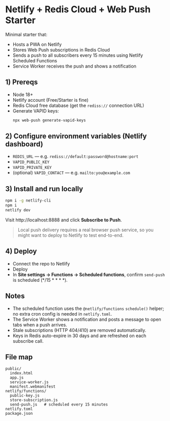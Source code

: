 # Netlify + Redis Cloud + Web Push Starter

Minimal starter that:
- Hosts a PWA on Netlify
- Stores Web Push subscriptions in Redis Cloud
- Sends a push to all subscribers every 15 minutes using Netlify Scheduled Functions
- Service Worker receives the push and shows a notification

## 1) Prereqs

- Node 18+
- Netlify account (Free/Starter is fine)
- Redis Cloud free database (get the `rediss://` connection URL)
- Generate VAPID keys:
  ```bash
  npx web-push generate-vapid-keys
  ```

## 2) Configure environment variables (Netlify dashboard)

- `REDIS_URL` — e.g. `rediss://default:password@hostname:port`
- `VAPID_PUBLIC_KEY`
- `VAPID_PRIVATE_KEY`
- (optional) `VAPID_CONTACT` — e.g. `mailto:you@example.com`

## 3) Install and run locally

```bash
npm i -g netlify-cli
npm i
netlify dev
```
Visit http://localhost:8888 and click **Subscribe to Push**.

> Local push delivery requires a real browser push service, so you might want to deploy to Netlify to test end-to-end.

## 4) Deploy

- Connect the repo to Netlify
- Deploy
- In **Site settings → Functions → Scheduled functions**, confirm `send-push` is scheduled (*/15 * * * *).

## Notes

- The scheduled function uses the `@netlify/functions` `schedule()` helper; no extra cron config is needed in `netlify.toml`.
- The Service Worker shows a notification and posts a message to open tabs when a push arrives.
- Stale subscriptions (HTTP 404/410) are removed automatically.
- Keys in Redis auto-expire in 30 days and are refreshed on each subscribe call.

## File map

```
public/
  index.html
  app.js
  service-worker.js
  manifest.webmanifest
netlify/functions/
  public-key.js
  store-subscription.js
  send-push.js   # scheduled every 15 minutes
netlify.toml
package.json
```
